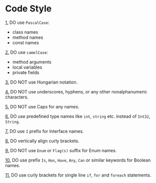 # Code Style

[1.](#1) DO use `PascalCase`:
- class names
- method names
- const names

[2.](#2) DO use `camelCase`:
- method arguments
- local variables
- private fields

[3.](#3) DO NOT use Hungarian notation.

[4.](#4) DO NOT use underscores, hyphens, or any other nonalphanumeric characters.

[5.](#5) DO NOT use Caps for any names.

[6.](#6) DO use predefined type names like `int`, `string` etc. instead of `Int32`, `String`.

[7.](#7) DO use `I` prefix for Interface names.

[8.](#8) DO vertically align curly brackets.

[9.](#9) DO NOT use `Enum` or `Flag(s)` suffix for Enum names.

[10.](#10) DO use prefix `Is`, `Has`, `Have`, `Any`, `Can` or similar keywords for Boolean names.

[11.](#11) DO use curly brackets for single line `if`, `for` and `foreach` statements.

